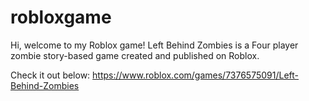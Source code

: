 # robloxgame
Hi, welcome to my Roblox game! Left Behind Zombies is a Four player zombie story-based game created and published on Roblox. 

Check it out below:
https://www.roblox.com/games/7376575091/Left-Behind-Zombies
